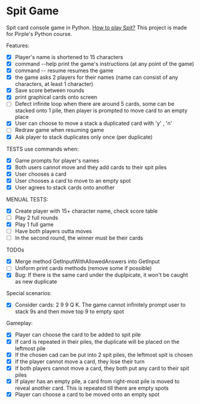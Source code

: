 # Spit Game
Spit card console game in Python.
[How to play Spit?](https://www.youtube.com/watch?v=yv7k6XYzgSo&t=32s)
This project is made for Pirple's Python course.

Features:
- [x] Player's name is shortened to 15 characters
- [x] command --help print the game's instructions (at any point of the game)
- [x] command -- resume resumes the game
- [x] the game asks 2 players for their names (name can consist of any characters, at least 1 character)
- [x] Save score between rounds
- [x] print graphical cards onto screen
- [ ] Defect infinite loop when there are around 5 cards, some can be stacked onto 1 pile, then player is prompted to move card to an empty place
- [x] User can choose to move a stack a duplicated card with 'y' , 'n'
- [ ] Redraw game when resuming game
- [x] Ask player to stack duplicates only once (per duplicate)

TESTS use commands when:
- [x] Game prompts for player's names
- [x] Both users cannot move and they add cards to their spit piles
- [x] User chooses a card
- [x] User chooses a card to move to an empty spot
- [x] User agrees to stack cards onto another 

MENUAL TESTS:
- [x] Create player with 15+ character name, check score table
- [ ] Play 2 full rounds
- [x] Play 1 full game
- [ ] Have both players outta moves
- [ ] In the second round, the winner must be their cards

TODOs
- [x] Merge method GetInputWithAllowedAnswers into GetInput
- [ ] Uniform print cards methods (remove some if possible)
- [x] Bug: If there is the same card under the duplpicate, it won't be caught as new duplicate

Special scenarios:
- [x] Consider cards: 2 9 9 Q K. The game cannot infinitely prompt user to stack 9s and then move top 9 to empty spot

Gameplay:
- [x] Player can choose the card to be added to spit pile
- [x] If card is repeated in their piles, the duplicate will be placed on the leftmost pile
- [x] If the chosen cad can be put into 2 spit piles, the leftmost spit is chosen
- [x] If the player cannot move a card, they lose their turn
- [x] If both players cannot move a card, they both put any card to their spit piles
- [x] If player has an empty pile, a card from right-most pile is moved to reveal another card. This is repeated till there are empty spots
- [x] Player can choose a card to be moved onto an empty spot
